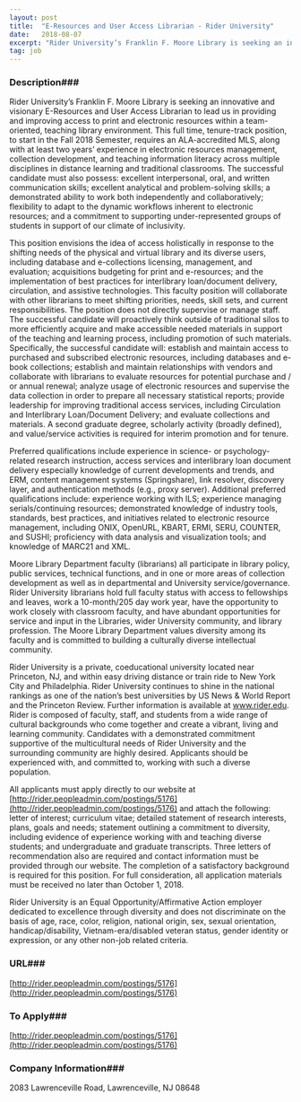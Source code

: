 ```yaml
---
layout: post
title:  "E-Resources and User Access Librarian - Rider University"
date:   2018-08-07
excerpt: "Rider University’s Franklin F. Moore Library is seeking an innovative and visionary E-Resources and User Access Librarian to lead us in providing and improving access to print and electronic resources within a team-oriented, teaching library environment. This full time, tenure-track position, to start in the Fall 2018 Semester, requires an..."
tag: job
---
```


### Description###

Rider University’s Franklin F. Moore Library is seeking an innovative and visionary 
E-Resources and User Access Librarian to lead us in providing and improving access to print and electronic resources within a team-oriented, teaching library environment. This full time, tenure-track position, to start in the Fall 2018 Semester, requires an ALA-accredited MLS, along with at least two years’ experience in electronic resources management, collection development, and teaching information literacy across multiple disciplines in distance learning and traditional classrooms. The successful candidate must also possess:  excellent interpersonal, oral, and written communication skills; excellent analytical and problem-solving skills; a demonstrated ability to work both independently and collaboratively; flexibility to adapt to the dynamic workflows inherent to electronic resources; and a commitment to supporting under-represented groups of students in support of our climate of inclusivity.

This position envisions the idea of access holistically in response to the shifting needs of the physical and virtual library and its diverse users, including database and e-collections licensing, management, and evaluation; acquisitions budgeting for print and e-resources; and the implementation of best practices for interlibrary loan/document delivery, circulation, and assistive technologies. This faculty position will collaborate with other librarians to meet shifting priorities, needs, skill sets, and current responsibilities. The position does not directly supervise or manage staff. The successful candidate will proactively think outside of traditional silos to more efficiently acquire and make accessible needed materials in support of the teaching and learning process, including promotion of such materials. Specifically, the successful candidate will:  establish and maintain access to purchased and subscribed electronic resources, including databases and e-book collections; establish and maintain relationships with vendors and collaborate with librarians to evaluate resources for potential purchase and / or annual renewal; analyze usage of electronic resources and supervise the data collection in order to prepare all necessary statistical reports; provide leadership for improving traditional access services, including Circulation and Interlibrary Loan/Document Delivery; and evaluate collections and materials. A second graduate degree, scholarly activity (broadly defined), and value/service activities is required for interim promotion and for tenure. 

Preferred qualifications include experience in science- or psychology-related research instruction, access services and interlibrary loan document delivery especially knowledge of current developments and trends, and ERM, content management systems (Springshare), link resolver, discovery layer, and authentication methods (e.g., proxy server).  Additional preferred qualifications include:  experience working with ILS; experience managing serials/continuing resources; demonstrated knowledge of industry tools, standards, best practices, and initiatives related to electronic resource management, including ONIX, OpenURL, KBART, ERMI, SERU, COUNTER, and SUSHI; proficiency with data analysis and visualization tools; and knowledge of MARC21 and XML.

Moore Library Department faculty (librarians) all participate in library policy, public services, technical functions, and in one or more areas of collection development as well as in departmental and University service/governance. Rider University librarians hold full faculty status with access to fellowships and leaves, work a 10-month/205 day work year, have the opportunity to work closely with classroom faculty, and have abundant opportunities for service and input in the Libraries, wider University community, and library profession. The Moore Library Department values diversity among its faculty and is committed to building a culturally diverse intellectual community.

Rider University is a private, coeducational university located near Princeton, NJ, and within easy driving distance or train ride to New York City and Philadelphia. Rider University continues to shine in the national rankings as one of the nation’s best universities by US News & World Report and the Princeton Review. Further information is available at www.rider.edu.  Rider is composed of faculty, staff, and students from a wide range of cultural backgrounds who come together and create a vibrant, living and learning community. Candidates with a demonstrated commitment supportive of the multicultural needs of Rider University and the surrounding community are highly desired. Applicants should be experienced with, and committed to, working with such a diverse population.

All applicants must apply directly to our website at [http://rider.peopleadmin.com/postings/5176](http://rider.peopleadmin.com/postings/5176) and attach the following: letter of interest; curriculum vitae; detailed statement of research interests, plans, goals and needs; statement outlining a commitment to diversity, including evidence of experience working with and teaching diverse students; and undergraduate and graduate transcripts. Three letters of recommendation also are required and contact information must be provided through our website. The completion of a satisfactory background is required for this position. For full consideration, all application materials must be received no later than October 1, 2018.

Rider University is an Equal Opportunity/Affirmative Action employer dedicated to excellence through diversity and does not discriminate on the basis of age, race, color, religion, national origin, sex, sexual orientation, handicap/disability, Vietnam-era/disabled veteran status, gender identity or expression, or any other non-job related criteria.











### URL###

[http://rider.peopleadmin.com/postings/5176](http://rider.peopleadmin.com/postings/5176)

### To Apply###

[http://rider.peopleadmin.com/postings/5176](http://rider.peopleadmin.com/postings/5176)


### Company Information###

2083 Lawrenceville Road, Lawrenceville, NJ  08648



